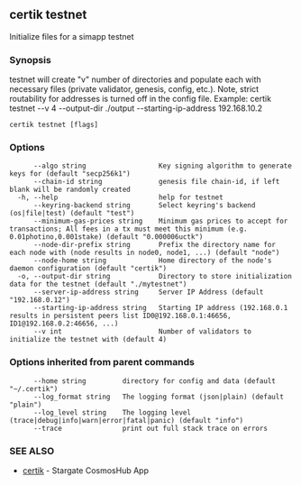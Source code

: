 ## certik testnet

Initialize files for a simapp testnet

### Synopsis

testnet will create "v" number of directories and populate each with
necessary files (private validator, genesis, config, etc.).
Note, strict routability for addresses is turned off in the config file.
Example:
	certik testnet --v 4 --output-dir ./output --starting-ip-address 192.168.10.2
	

```
certik testnet [flags]
```

### Options

```
      --algo string                  Key signing algorithm to generate keys for (default "secp256k1")
      --chain-id string              genesis file chain-id, if left blank will be randomly created
  -h, --help                         help for testnet
      --keyring-backend string       Select keyring's backend (os|file|test) (default "test")
      --minimum-gas-prices string    Minimum gas prices to accept for transactions; All fees in a tx must meet this minimum (e.g. 0.01photino,0.001stake) (default "0.000006uctk")
      --node-dir-prefix string       Prefix the directory name for each node with (node results in node0, node1, ...) (default "node")
      --node-home string             Home directory of the node's daemon configuration (default "certik")
  -o, --output-dir string            Directory to store initialization data for the testnet (default "./mytestnet")
      --server-ip-address string     Server IP Address (default "192.168.0.12")
      --starting-ip-address string   Starting IP address (192.168.0.1 results in persistent peers list ID0@192.168.0.1:46656, ID1@192.168.0.2:46656, ...)
      --v int                        Number of validators to initialize the testnet with (default 4)
```

### Options inherited from parent commands

```
      --home string         directory for config and data (default "~/.certik")
      --log_format string   The logging format (json|plain) (default "plain")
      --log_level string    The logging level (trace|debug|info|warn|error|fatal|panic) (default "info")
      --trace               print out full stack trace on errors
```

### SEE ALSO

* [certik](certik.md)	 - Stargate CosmosHub App


